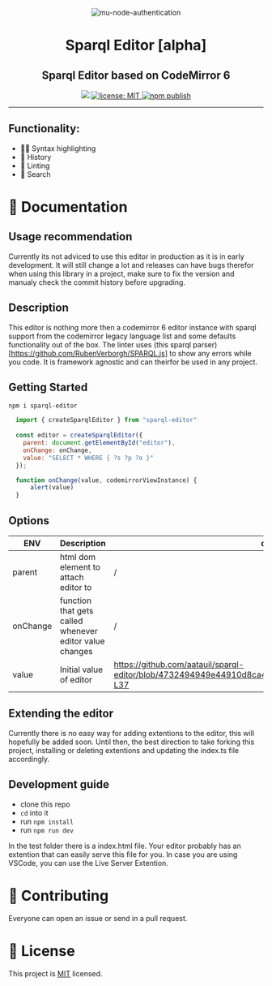 <p align="center">
    <img src="https://user-images.githubusercontent.com/52280338/222252617-f86be28d-f2f3-4871-a0bf-00e7c42080fa.png" alt="mu-node-authentication" />
</p>
<h1 align="center">Sparql Editor [alpha]</h1>
<h2 align="center">Sparql Editor based on CodeMirror 6</h2>

<p align="center">
  <img src="https://img.shields.io/github/package-json/v/aatauil/sparql-editor" />
  <a href="LICENSE">
    <img src="https://img.shields.io/badge/license-MIT-yellow.svg" alt="license: MIT" />
  </a>
  <a href="https://github.com/aatauil/sparql-editor/actions/workflows/publish.yml">
    <img src="https://github.com/aatauil/sparql-editor/actions/workflows/publish.yml/badge.svg" alt="npm publish" />
  </a>
  </a>
</p>

---

## Functionality:

- 🏳‍🌈 Syntax highlighting
- 📔 History 
- 💢 Linting
- 🔎 Search

# :open_book: Documentation
## Usage recommendation
Currently its not adviced to use this editor in production as it is in early development. It will still change a lot and releases can have bugs therefor when using this library in a project, make sure to fix the version and manualy check the commit history before upgrading.


## Description
This editor is nothing more then a codemirror 6 editor instance with sparql support from the codemirror legacy language list and some defaults functionality out of the box. The linter uses (this sparql parser)[https://github.com/RubenVerborgh/SPARQL.js] to show any errors while you code. It is framework agnostic and can theirfor be used in any project. 

## Getting Started

`npm i sparql-editor`

```js
  import { createSparqlEditor } from "sparql-editor"
  
  const editor = createSparqlEditor({
    parent: document.getElementById("editor"),
    onChange: onChange,
    value: "SELECT * WHERE { ?s ?p ?o }"
  });

  function onChange(value, codemirrorViewInstance) {
      alert(value)
  }
```

## Options
| ENV  | Description | default | required |
|---|---|---|---|
| parent | html dom element to attach editor to | / | required
| onChange | function that gets called whenever editor value changes  | / |   |
| value |  Initial value of editor | https://github.com/aatauil/sparql-editor/blob/4732494949e44910d8ca45d0391331b520ae9ee0/src/index.ts#L32-L37  |  |

## Extending the editor
Currently there is no easy way for adding extentions to the editor, this will hopefully be added soon. Until then, the best direction to take forking this project, installing or deleting extentions and updating the index.ts file accordingly.  

## Development guide

- clone this repo
- `cd` into it
- run `npm install`
- run `npm run dev` 

In the test folder there is a index.html file. Your editor probably has an extention that can easily serve this file for you. In case you are using VSCode, you can use the Live Server Extention. 


# :orange_heart: Contributing

Everyone can open an issue or send in a pull request. 


# 📝 License

This project is [MIT](LICENSE) licensed.
